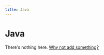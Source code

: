 ```yaml
---
title: Java
---
```

# Java

There's nothing here. [Why not add something?](https://github.com/SkylineSpartabots/skylinespartabotsgithub.io/edit/master/java.md)
